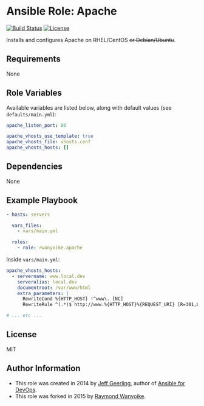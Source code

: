 # Ansible Role: Apache

[![Build Status](https://img.shields.io/travis/rwanyoike/ansible-role-apache.svg)](https://travis-ci.org/rwanyoike/ansible-role-apache) [![License](https://img.shields.io/badge/license-MIT-blue.svg)](https://raw.githubusercontent.com/rwanyoike/ansible-role-apache/master/LICENSE)

Installs and configures Apache on RHEL/CentOS ~~or Debian/Ubuntu~~.

## Requirements

None

## Role Variables

Available variables are listed below, along with default values (see `defaults/main.yml`):

```yaml
apache_listen_port: 80

apache_vhosts_use_template: true
apache_vhosts_file: vhosts.conf
apache_vhosts_hosts: []
```

## Dependencies

None

## Example Playbook

```yaml
- hosts: servers

  vars_files:
    - vars/main.yml

  roles:
    - role: rwanyoike.apache
```

Inside `vars/main.yml`:

```yaml
apache_vhosts_hosts:
  - servername: www.local.dev
    serveralias: local.dev
    documentroot: /var/www/html
    extra_parameters: |
      RewriteCond %{HTTP_HOST} !^www\. [NC]
      RewriteRule ^(.*)$ http://www.%{HTTP_HOST}%{REQUEST_URI} [R=301,L]

# ... etc ...
```

## License

MIT

## Author Information

- This role was created in 2014 by [Jeff Geerling](http://jeffgeerling.com/), author of [Ansible for DevOps](http://ansiblefordevops.com/).
- This role was forked in 2015 by [Raymond Wanyoike](https://github.com/rwanyoike).
